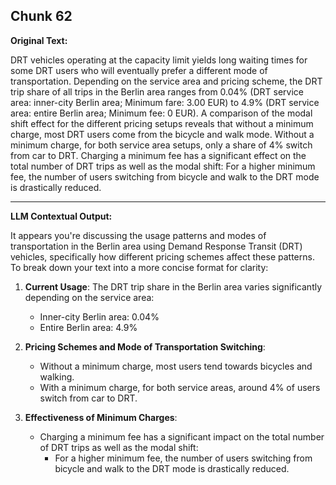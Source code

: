 ## Chunk 62

**Original Text:**

DRT vehicles operating at the capacity limit yields long waiting times for some DRT users
who will eventually prefer a different mode of transportation. Depending on the service area and pricing scheme, the
DRT trip share of all trips in the Berlin area ranges from 0.04% (DRT service area: inner-city Berlin area; Minimum
fare: 3.00 EUR) to 4.9% (DRT service area: entire Berlin area; Minimum fee: 0 EUR). A comparison of the modal
shift effect for the different pricing setups reveals that without a minimum charge, most DRT users come from the
bicycle and walk mode. Without a minimum charge, for both service area setups, only a share of 4% switch from
car to DRT. Charging a minimum fee has a significant effect on the total number of DRT trips as well as the modal
shift: For a higher minimum fee, the number of users switching from bicycle and walk to the DRT mode is
drastically reduced.

---

**LLM Contextual Output:**

It appears you're discussing the usage patterns and modes of transportation in the Berlin area using Demand Response Transit (DRT) vehicles, specifically how different pricing schemes affect these patterns. To break down your text into a more concise format for clarity:

1. **Current Usage**: The DRT trip share in the Berlin area varies significantly depending on the service area:
   - Inner-city Berlin area: 0.04%
   - Entire Berlin area: 4.9%

2. **Pricing Schemes and Mode of Transportation Switching**:
   - Without a minimum charge, most users tend towards bicycles and walking.
   - With a minimum charge, for both service areas, around 4% of users switch from car to DRT.

3. **Effectiveness of Minimum Charges**: 
   - Charging a minimum fee has a significant impact on the total number of DRT trips as well as the modal shift:
     - For a higher minimum fee, the number of users switching from bicycle and walk to the DRT mode is drastically reduced.
